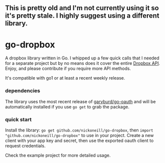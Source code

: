 ## This is pretty old and I'm not currently using it so it's pretty stale. I highly suggest using a different library.

# go-dropbox

A dropbox library written in Go. I whipped up a few quick calls that I needed for a separate project but by no means does it cover the entire [Dropbox API](https://www.dropbox.com/developers/reference/api). Enjoy, and please contribute if you require more API methods.

It's compatible with go1 or at least a recent weekly release.

### dependencies

The library uses the most recent release of [garyburd/go-oauth](http://github.com/garyburd/go-oauth) and will be automatically installed if you use `go get` to grab the package.

### quick start

Install the library: `go get github.com/nickoneill/go-dropbox`, then `import "github.com/nickoneill/go-dropbox"` to use in your project. Create a new client with your app key and secret, then use the exported oauth client to request credentials.

Check the example project for more detailed usage.
